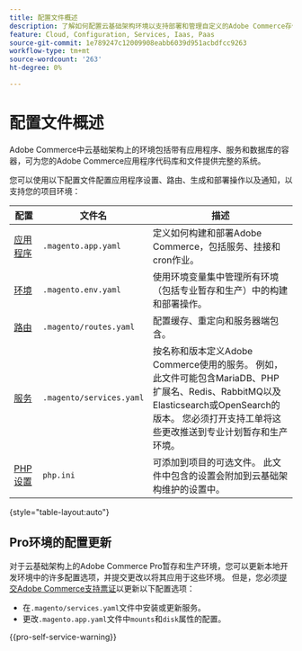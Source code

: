 ```yaml
---
title: 配置文件概述
description: 了解如何配置云基础架构环境以支持部署和管理自定义的Adobe Commerce存储。
feature: Cloud, Configuration, Services, Iaas, Paas
source-git-commit: 1e789247c12009908eabb6039d951acbdfcc9263
workflow-type: tm+mt
source-wordcount: '263'
ht-degree: 0%

---
```


# 配置文件概述

Adobe Commerce中云基础架构上的环境包括带有应用程序、服务和数据库的容器，可为您的Adobe Commerce应用程序代码库和文件提供完整的系统。

您可以使用以下配置文件配置应用程序设置、路由、生成和部署操作以及通知，以支持您的项目环境：

| 配置 | 文件名 | 描述 |
| ------------- | -------- | ----------- |
| [应用程序](../application/configure-app-yaml.md) | `.magento.app.yaml` | 定义如何构建和部署Adobe Commerce，包括服务、挂接和cron作业。 |
| [环境](configure-env-yaml.md) | `.magento.env.yaml` | 使用环境变量集中管理所有环境（包括专业暂存和生产）中的构建和部署操作。 |
| [路由](../routes/routes-yaml.md) | `.magento/routes.yaml` | 配置缓存、重定向和服务器端包含。 |
| [服务](../services/services-yaml.md) | `.magento/services.yaml` | 按名称和版本定义Adobe Commerce使用的服务。 例如，此文件可能包含MariaDB、PHP扩展名、Redis、RabbitMQ以及Elasticsearch或OpenSearch的版本。 您必须打开支持工单将这些更改推送到专业计划暂存和生产环境。 |
| [PHP设置](../application/php-settings.md#configure-php) | `php.ini` | 可添加到项目的可选文件。 此文件中包含的设置会附加到云基础架构维护的设置中。 |

{style="table-layout:auto"}

## Pro环境的配置更新

对于云基础架构上的Adobe Commerce Pro暂存和生产环境，您可以更新本地开发环境中的许多配置选项，并提交更改以将其应用于这些环境。 但是，您必须[提交Adobe Commerce支持票证](https://experienceleague.adobe.com/docs/commerce-knowledge-base/kb/help-center-guide/magento-help-center-user-guide.html?lang=zh-Hans#submit-ticket)以更新以下配置选项：

- 在`.magento/services.yaml`文件中安装或更新服务。
- 更改`.magento.app.yaml`文件中`mounts`和`disk`属性的配置。

{{pro-self-service-warning}}
